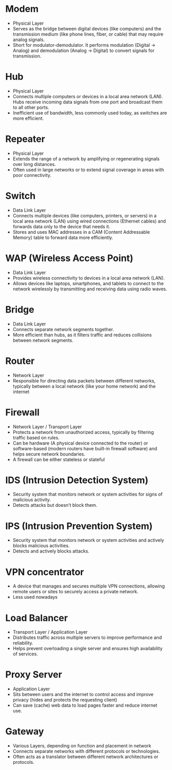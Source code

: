 # Modem

- Physical Layer
- Serves as the bridge between digital devices (like computers) and the transmission medium (like phone lines, fiber, or cable) that may require analog signals.
- Short for modulator-demodulator. It performs modulation (Digital → Analog) and demodulation (Analog → Digital) to convert signals for transmission.

# Hub

- Physical Layer
- Connects multiple computers or devices in a local area network (LAN). Hubs receive incoming data signals from one port and broadcast them to all other ports.
- Inefficient use of bandwidth, less commonly used today, as switches are more efficient.

# Repeater

- Physical Layer
- Extends the range of a network by amplifying or regenerating signals over long distances.
- Often used in large networks or to extend signal coverage in areas with poor connectivity.

# Switch

- Data Link Layer
- Connects multiple devices (like computers, printers, or servers) in a local area network (LAN) using wired connections (Ethernet cables) and forwards data only to the device that needs it.
- Stores and uses MAC addresses in a CAM (Content Addressable Memory) table to forward data more efficiently.

# WAP (Wireless Access Point)

- Data Link Layer
- Provides wireless connectivity to devices in a local area network (LAN).
- Allows devices like laptops, smartphones, and tablets to connect to the network wirelessly by transmitting and receiving data using radio waves.

# Bridge

- Data Link Layer
- Connects separate network segments together.
- More efficient than hubs, as it filters traffic and reduces collisions between network segments.

# Router

- Network Layer
- Responsible for directing data packets between different networks, typically between a local network (like your home network) and the internet

# Firewall

- Network Layer / Transport Layer
- Protects a network from unauthorized access, typically by filtering traffic based on rules.
- Can be hardware (A physical device connected to the router) or software-based (modern routers have built-in firewall software) and helps secure network boundaries.
- A firewall can be either stateless or stateful

# IDS (Intrusion Detection System)

- Security system that monitors network or system activities for signs of malicious activity.
- Detects attacks but doesn’t block them.

# IPS (Intrusion Prevention System)

- Security system that monitors network or system activities and actively blocks malicious activities.
- Detects and actively blocks attacks.

# VPN concentrator

- A device that manages and secures multiple VPN connections, allowing remote users or sites to securely access a private network.
- Less used nowadays

# Load Balancer

- Transport Layer / Application Layer
- Distributes traffic across multiple servers to improve performance and reliability.
- Helps prevent overloading a single server and ensures high availability of services.

# Proxy Server

- Application Layer
- Sits between users and the internet to control access and improve privacy (hides and protects the requesting client)
- Can save (cache) web data to load pages faster and reduce internet use.

# Gateway

- Various Layers, depending on function and placement in network
- Connects separate networks with different protocols or technologies.
- Often acts as a translator between different network architectures or protocols.
